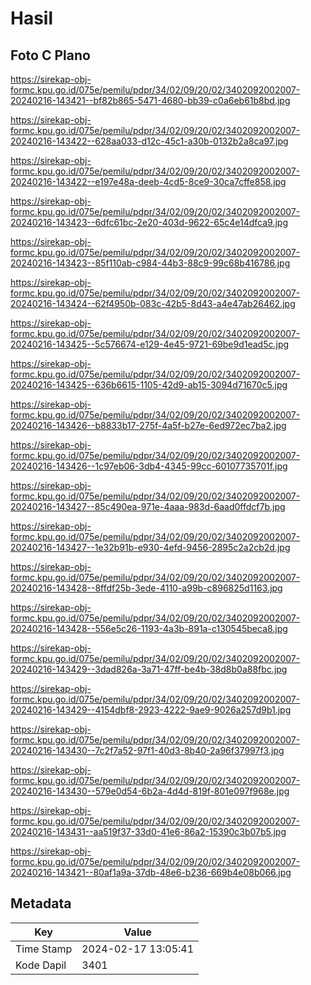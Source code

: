 # Hasil

## Foto C Plano

https://sirekap-obj-formc.kpu.go.id/075e/pemilu/pdpr/34/02/09/20/02/3402092002007-20240216-143421--bf82b865-5471-4680-bb39-c0a6eb61b8bd.jpg

https://sirekap-obj-formc.kpu.go.id/075e/pemilu/pdpr/34/02/09/20/02/3402092002007-20240216-143422--628aa033-d12c-45c1-a30b-0132b2a8ca97.jpg

https://sirekap-obj-formc.kpu.go.id/075e/pemilu/pdpr/34/02/09/20/02/3402092002007-20240216-143422--e197e48a-deeb-4cd5-8ce9-30ca7cffe858.jpg

https://sirekap-obj-formc.kpu.go.id/075e/pemilu/pdpr/34/02/09/20/02/3402092002007-20240216-143423--6dfc61bc-2e20-403d-9622-65c4e14dfca9.jpg

https://sirekap-obj-formc.kpu.go.id/075e/pemilu/pdpr/34/02/09/20/02/3402092002007-20240216-143423--85f110ab-c984-44b3-88c9-99c68b416786.jpg

https://sirekap-obj-formc.kpu.go.id/075e/pemilu/pdpr/34/02/09/20/02/3402092002007-20240216-143424--62f4950b-083c-42b5-8d43-a4e47ab26462.jpg

https://sirekap-obj-formc.kpu.go.id/075e/pemilu/pdpr/34/02/09/20/02/3402092002007-20240216-143425--5c576674-e129-4e45-9721-69be9d1ead5c.jpg

https://sirekap-obj-formc.kpu.go.id/075e/pemilu/pdpr/34/02/09/20/02/3402092002007-20240216-143425--636b6615-1105-42d9-ab15-3094d71670c5.jpg

https://sirekap-obj-formc.kpu.go.id/075e/pemilu/pdpr/34/02/09/20/02/3402092002007-20240216-143426--b8833b17-275f-4a5f-b27e-6ed972ec7ba2.jpg

https://sirekap-obj-formc.kpu.go.id/075e/pemilu/pdpr/34/02/09/20/02/3402092002007-20240216-143426--1c97eb06-3db4-4345-99cc-60107735701f.jpg

https://sirekap-obj-formc.kpu.go.id/075e/pemilu/pdpr/34/02/09/20/02/3402092002007-20240216-143427--85c490ea-971e-4aaa-983d-6aad0ffdcf7b.jpg

https://sirekap-obj-formc.kpu.go.id/075e/pemilu/pdpr/34/02/09/20/02/3402092002007-20240216-143427--1e32b91b-e930-4efd-9456-2895c2a2cb2d.jpg

https://sirekap-obj-formc.kpu.go.id/075e/pemilu/pdpr/34/02/09/20/02/3402092002007-20240216-143428--8ffdf25b-3ede-4110-a99b-c896825d1163.jpg

https://sirekap-obj-formc.kpu.go.id/075e/pemilu/pdpr/34/02/09/20/02/3402092002007-20240216-143428--556e5c26-1193-4a3b-891a-c130545beca8.jpg

https://sirekap-obj-formc.kpu.go.id/075e/pemilu/pdpr/34/02/09/20/02/3402092002007-20240216-143429--3dad826a-3a71-47ff-be4b-38d8b0a88fbc.jpg

https://sirekap-obj-formc.kpu.go.id/075e/pemilu/pdpr/34/02/09/20/02/3402092002007-20240216-143429--4154dbf8-2923-4222-9ae9-9026a257d9b1.jpg

https://sirekap-obj-formc.kpu.go.id/075e/pemilu/pdpr/34/02/09/20/02/3402092002007-20240216-143430--7c2f7a52-97f1-40d3-8b40-2a96f37997f3.jpg

https://sirekap-obj-formc.kpu.go.id/075e/pemilu/pdpr/34/02/09/20/02/3402092002007-20240216-143430--579e0d54-6b2a-4d4d-819f-801e097f968e.jpg

https://sirekap-obj-formc.kpu.go.id/075e/pemilu/pdpr/34/02/09/20/02/3402092002007-20240216-143431--aa519f37-33d0-41e6-86a2-15390c3b07b5.jpg

https://sirekap-obj-formc.kpu.go.id/075e/pemilu/pdpr/34/02/09/20/02/3402092002007-20240216-143421--80af1a9a-37db-48e6-b236-669b4e08b066.jpg


## Metadata

| Key        | Value               |
| ---------- | ------------------- |
| Time Stamp | 2024-02-17 13:05:41 |
| Kode Dapil | 3401                |



